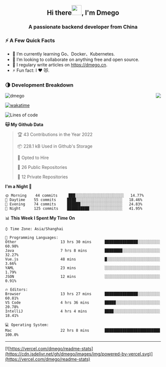 <h2 align="center">Hi there<img src="https://cdn.jsdelivr.net/gh/dmego/images/img/Hi.gif" height="32" />, I'm Dmego </h2>
<h3 align="center">A passionate backend developer from China</h3>

### ⚡️ A Few Quick Facts

<ul>
    <li> 🌱 I’m currently learning Go、Docker、Kubernetes.</li>
    <li> 👯 I’m looking to collaborate on anything free and open source.</li>
    <li> 📝 I regulary write articles on <a href="https://dmego.cn">https://dmego.cn</a>.</li>
    <li> ⚡ Fun fact: I ❤️ 😻.</li>
</ul>

### 🌗 Development Breakdown

<img src="https://komarev.com/ghpvc/?username=dmego" alt="dmego" />

<img align="right" src="https://readme-stats-dmego.vercel.app/api?username=dmego&show_icons=true&icon_color=1573B3&hide_title=true&text_color=718096&bg_color=00000000&hide_border=true"/>

[![wakatime](https://wakatime.com/badge/user/d60a93cb-3bd3-4d85-a9a8-8f81e41616d8.svg)](https://wakatime.com/@d60a93cb-3bd3-4d85-a9a8-8f81e41616d8)

<!--START_SECTION:waka-->
![Lines of code](https://img.shields.io/badge/From%20Hello%20World%20I%27ve%20Written-252783%20lines%20of%20code-blue)

**🐱 My Github Data** 

> 🏆 43 Contributions in the Year 2022
 > 
> 📦 228.1 kB Used in Github's Storage 
 > 
> 💼 Opted to Hire
 > 
> 📜 26 Public Repositories 
 > 
> 🔑 12 Private Repositories  
 > 
**I'm a Night 🦉** 

```text
🌞 Morning    44 commits     ███░░░░░░░░░░░░░░░░░░░░░░   14.77% 
🌆 Daytime    55 commits     ████░░░░░░░░░░░░░░░░░░░░░   18.46% 
🌃 Evening    74 commits     ██████░░░░░░░░░░░░░░░░░░░   24.83% 
🌙 Night      125 commits    ██████████░░░░░░░░░░░░░░░   41.95%

```


📊 **This Week I Spent My Time On** 

```text
⌚︎ Time Zone: Asia/Shanghai

💬 Programming Languages: 
Other                    13 hrs 30 mins      ███████████████░░░░░░░░░░   60.98% 
Java                     7 hrs 8 mins        ████████░░░░░░░░░░░░░░░░░   32.27% 
Vue.js                   48 mins             █░░░░░░░░░░░░░░░░░░░░░░░░   3.66% 
YAML                     23 mins             ░░░░░░░░░░░░░░░░░░░░░░░░░   1.79% 
JSON                     12 mins             ░░░░░░░░░░░░░░░░░░░░░░░░░   0.91%

🔥 Editors: 
Browser                  13 hrs 27 mins      ███████████████░░░░░░░░░░   60.81% 
VS Code                  4 hrs 36 mins       █████░░░░░░░░░░░░░░░░░░░░   20.78% 
IntelliJ                 4 hrs 4 mins        ████░░░░░░░░░░░░░░░░░░░░░   18.41%

💻 Operating System: 
Mac                      22 hrs 8 mins       █████████████████████████   100.0%

```


<!--END_SECTION:waka-->

---

[![https://vercel.com/dmego/readme-stats](https://cdn.jsdelivr.net/gh/dmego/images/img/powered-by-vercel.svg)](https://vercel.com/dmego/readme-stats)

